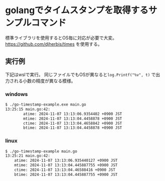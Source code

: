 # golangでタイムスタンプを取得するサンプルコマンド

標準ライブラリを使用するとOS毎に対応が必要で大変。  
https://github.com/djherbis/times を使用する。  

## 実行例

下記はwslで実行。
同じファイルでもOSが異なると`log.Printf("%v", t)` で出力される小数の精度が異なる模様。

### windows

```sh
$ ./go-timestamp-example.exe main.go
13:25:15 main.go:42:
        atime: 2024-11-07 13:13:06.9354402 +0900 JST
        mtime: 2024-11-07 13:13:04.4458878 +0900 JST
        ctime: 2024-11-07 13:13:04.4658842 +0900 JST
        btime: 2024-11-07 13:13:04.4458878 +0900 JST
```

### linux

```sh
$ ./go-timestamp-example main.go
13:25:21 main.go:42:
    atime: 2024-11-07 13:13:06.935440127 +0900 JST
    mtime: 2024-11-07 13:13:04.445887755 +0900 JST
    ctime: 2024-11-07 13:13:04.46588416 +0900 JST
    btime: 2024-11-07 13:13:04.445887755 +0900 JST
```

